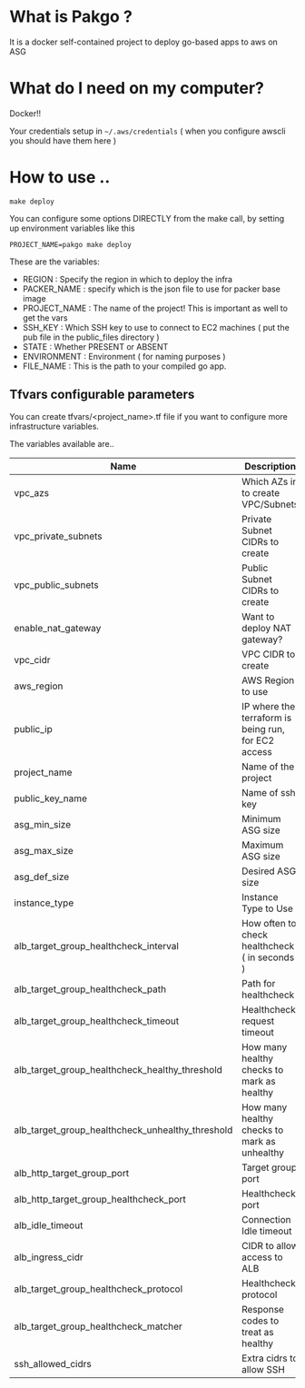 # What is Pakgo ?

It is a docker self-contained project to deploy go-based apps to aws on ASG


# What do I need on my computer? 

Docker!!

Your credentials setup in `~/.aws/credentials` ( when you configure awscli you should have them here )

# How to use ..

`make deploy`

You can configure some options DIRECTLY from the make call, by setting up environment variables like this

`PROJECT_NAME=pakgo make deploy`

These are the variables:

- REGION : Specify the region in which to deploy the infra
- PACKER_NAME : specify which is the json file to use for packer base image
- PROJECT_NAME : The name of the project! This is important as well to get the vars
- SSH_KEY : Which SSH key to use to connect to EC2 machines ( put the pub file in the public_files directory )
- STATE : Whether PRESENT or ABSENT
- ENVIRONMENT : Environment ( for naming purposes )
- FILE_NAME : This is the path to your compiled go app.

## Tfvars configurable parameters

You can create tfvars/<project_name>.tf file if you want to configure more infrastructure variables.

The variables available are..

| Name                                             | Description                                         | Type                     | Default                                             | Required |
|--------------------------------------------------|-----------------------------------------------------|--------------------------|-----------------------------------------------------|----------|
| vpc_azs                                          | Which AZs in to create VPC/Subnets                  | List                     | ["us-west-2a", "us-west-2b", "us-west-2c"]          | Yes      |
| vpc_private_subnets                              | Private Subnet CIDRs to create                      | List                     | ["10.0.1.0/24", "10.0.2.0/24", "10.0.3.0/24"]       | Yes      |
| vpc_public_subnets                               | Public Subnet CIDRs to create                       | List                     | ["10.0.101.0/24", "10.0.102.0/24", "10.0.103.0/24"] | Yes      |
| enable_nat_gateway                               | Want to deploy NAT gateway?                         | Boolean                  | false                                               | Yes      |
| vpc_cidr                                         | VPC CIDR to create                                  | String                   | 10.0.0.0/16                                         | Yes      |
| aws_region                                       | AWS Region to use                                   | String                   | us-west-2                                           | Yes      |
| public_ip                                        | IP where the terraform is being run, for EC2 access | String                   | OWN IP                                              | Yes      |
| project_name                                     | Name of the project                                 | String                   |                                                     | Yes      |
| public_key_name                                  | Name of ssh key                                     | String                   |                                                     | Yes      |
| asg_min_size                                     | Minimum ASG size                                    | String                   | 2                                                   | Yes      |
| asg_max_size                                     | Maximum ASG size                                    | String                   | 6                                                   | No       |
| asg_def_size                                     | Desired ASG size                                    | String                   | 3                                                   | No       |
| instance_type                                    | Instance Type to Use                                | String                   | t3.medium                                           | No       |
| alb_target_group_healthcheck_interval            | How often to check healthcheck ( in seconds )       | String                   | 5                                                   | No       |
| alb_target_group_healthcheck_path                | Path for healthcheck                                | String                   | /health                                             | No       |
| alb_target_group_healthcheck_timeout             | Healthcheck request timeout                         | String                   | 5                                                   | No       |
| alb_target_group_healthcheck_healthy_threshold   | How many healthy checks to mark as healthy          | String                   | 5                                                   | No       |
| alb_target_group_healthcheck_unhealthy_threshold | How many healthy checks to mark as unhealthy        | String                   | 2                                                   | No       |
| alb_http_target_group_port                       | Target group port                                   | List                     | []                                                  | No       |
| alb_http_target_group_healthcheck_port           | Healthcheck port                                    | String                   | 80                                                  | No       |
| alb_idle_timeout                                 | Connection Idle timeout                             | String                   | 300                                                 | No       |
| alb_ingress_cidr                                 | CIDR to allow access to ALB                         | String                   | 0.0.0.0/0                                           | No       |
| alb_target_group_healthcheck_protocol            | Healthcheck protocol                                | String                   | HTTP                                                | No       |
| alb_target_group_healthcheck_matcher             | Response codes to treat as healthy                  | String (comma separated) | 200                                                 | No       |
| ssh_allowed_cidrs                                | Extra cidrs to allow SSH                            | List                     | []                                                  | No       |
